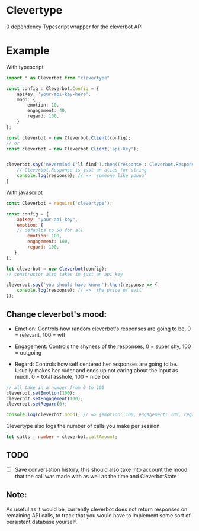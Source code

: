 # Clevertype

0 dependency Typescript wrapper for the cleverbot API

# Example

With typescript
```typescript
import * as Cleverbot from "clevertype"

const config : Cleverbot.Config = {
    apiKey: 'your-api-key-here',
    mood: {
        emotion: 10,
        engagement: 40,
        regard: 100,
    }
};

const cleverbot = new Cleverbot.Client(config);
// or 
const cleverbot = new Cleverbot.Client('api-key');


cleverbot.say('nevermind I'll find').then((response : Cleverbot.Response) => { 
    // Cleverbot.Response is just an alias for string
    console.log(response); // => 'someone like youuu'
}
```

With javascript
```javascript
const Cleverbot = require('clevertype');

const config = {
    apiKey: "your-api-key",
    emotion: { 
    // defaults to 50 for all
        emotion: 100, 
        engagement: 100,
        regard: 100,
   }
};

let cleverbot = new Cleverbot(config);
// constructor also takes in just an api key

cleverbot.say('you should have known').then(response => {
    console.log(response); // => 'the price of evil'
});
```



## Change cleverbot's mood:

* Emotion: Controls how random cleverbot's responses are going to be, 0 = relevant, 100 = wtf

* Engagement: Controls the shyness of the responses, 0 = super shy, 100 = outgoing

* Regard: Controls how self centered her responses are going to be. Usually makes her ruder and ends up not caring about the input as much. 0 = total asshole, 100 = nice boi


```typescript
// all take in a number from 0 to 100
cleverbot.setEmotion(100); 
cleverbot.setEngagement(100);
cleverbot.setRegard(0);

console.log(cleverbot.mood); // => {emotion: 100, engagement: 100, regard: 0}

```

Clevertype also logs the number of calls you make per session
```typescript
let calls : number = cleverbot.callAmount;
```

## TODO
- [ ] Save conversation history, this should also take into account the mood that the call was made with as well as the time and CleverbotState
## Note:
As useful as it would be, currently cleverbot does not return responses on remaining API calls, to track that you would have to implement some sort of persistent database yourself.
